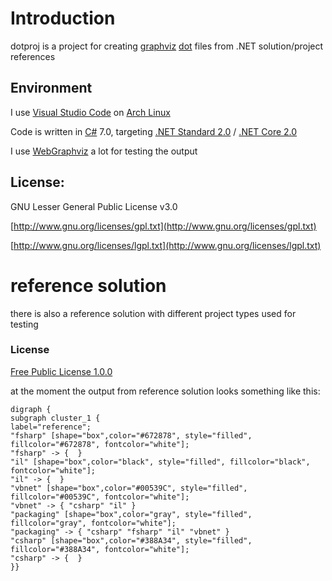 # Introduction
dotproj is a project for creating [graphviz](http://www.graphviz.org/) 
[dot](http://www.graphviz.org/doc/info/lang.html) files from .NET solution/project references 

## Environment
I use [Visual Studio Code](https://code.visualstudio.com/) 
on [Arch Linux](https://www.archlinux.org/)

Code is written in [C#](https://docs.microsoft.com/en-us/dotnet/csharp/index) 7.0, targeting 
[.NET Standard 2.0](https://github.com/dotnet/standard/blob/master/docs/versions/netstandard2.0.md) / 
[.NET Core 2.0](https://docs.microsoft.com/en-us/dotnet/core/)

I use [WebGraphviz](http://webgraphviz.com/) a lot for testing the output

## License:
GNU Lesser General Public License v3.0

[http://www.gnu.org/licenses/gpl.txt](http://www.gnu.org/licenses/gpl.txt)

[http://www.gnu.org/licenses/lgpl.txt](http://www.gnu.org/licenses/lgpl.txt)

# reference solution
there is also a reference solution with different project types used for testing

### License
[Free Public License 1.0.0](https://opensource.org/licenses/FPL-1.0.0)

at the moment the output from reference solution looks something like this:
```
digraph {
subgraph cluster_1 {
label="reference";
"fsharp" [shape="box",color="#672878", style="filled", fillcolor="#672878", fontcolor="white"];
"fsharp" -> {  }
"il" [shape="box",color="black", style="filled", fillcolor="black", fontcolor="white"];
"il" -> {  }
"vbnet" [shape="box",color="#00539C", style="filled", fillcolor="#00539C", fontcolor="white"];
"vbnet" -> { "csharp" "il" }
"packaging" [shape="box",color="gray", style="filled", fillcolor="gray", fontcolor="white"];
"packaging" -> { "csharp" "fsharp" "il" "vbnet" }
"csharp" [shape="box",color="#388A34", style="filled", fillcolor="#388A34", fontcolor="white"];
"csharp" -> {  }
}}
```